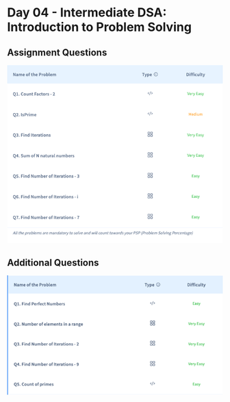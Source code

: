 # Day 04 - Intermediate DSA: Introduction to Problem Solving


## Assignment Questions 
![List of questions](images/assignment_questions.png)


## Additional Questions
![List of questions](images/additional_questions.png)